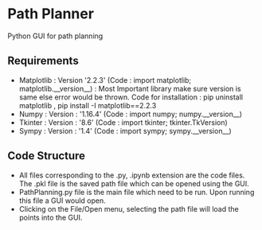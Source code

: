 # Path Planner
Python GUI for path planning
## Requirements
* Matplotlib : Version '2.2.3' (Code :  import matplotlib; matplotlib.\_\_version\_\_) : Most Important library make sure version is same else error would be thrown. Code for installation : pip uninstall matplotlib , pip install -I matplotlib==2.2.3
* Numpy : Version : '1.16.4' (Code :  import numpy; numpy.\_\_version\_\_)
* Tkinter : Version : '8.6' (Code :  import tkinter; tkinter.TkVersion)
* Sympy : Version : '1.4' (Code :  import sympy; sympy.\_\_version\_\_)
## Code Structure
* All files corresponding to the .py, .ipynb extension are the code files. The .pkl file is the saved path file which can be opened using the GUI.
* PathPlanning.py file is the main file which need to be run. Upon running this file a GUI would open.
* Clicking on the File/Open menu, selecting the path file will load the points into the GUI.
